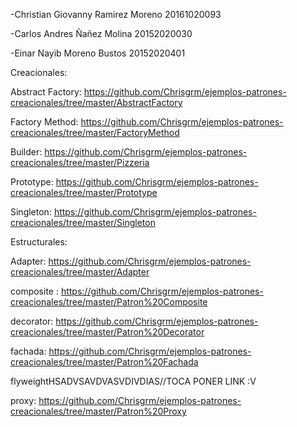 -Christian Giovanny Ramirez Moreno 20161020093

-Carlos Andres Ñañez Molina 20152020030

-Einar Nayib Moreno Bustos 20152020401

Creacionales:

Abstract Factory: https://github.com/Chrisgrm/ejemplos-patrones-creacionales/tree/master/AbstractFactory

Factory Method: https://github.com/Chrisgrm/ejemplos-patrones-creacionales/tree/master/FactoryMethod
 
Builder: https://github.com/Chrisgrm/ejemplos-patrones-creacionales/tree/master/Pizzeria

Prototype: https://github.com/Chrisgrm/ejemplos-patrones-creacionales/tree/master/Prototype

Singleton: https://github.com/Chrisgrm/ejemplos-patrones-creacionales/tree/master/Singleton

Estructurales:

Adapter: https://github.com/Chrisgrm/ejemplos-patrones-creacionales/tree/master/Adapter

composite : https://github.com/Chrisgrm/ejemplos-patrones-creacionales/tree/master/Patron%20Composite

decorator: https://github.com/Chrisgrm/ejemplos-patrones-creacionales/tree/master/Patron%20Decorator

fachada: https://github.com/Chrisgrm/ejemplos-patrones-creacionales/tree/master/Patron%20Fachada

flyweightHSADVSAVDVASVDIVDIAS//TOCA PONER LINK :V

proxy: https://github.com/Chrisgrm/ejemplos-patrones-creacionales/tree/master/Patron%20Proxy
